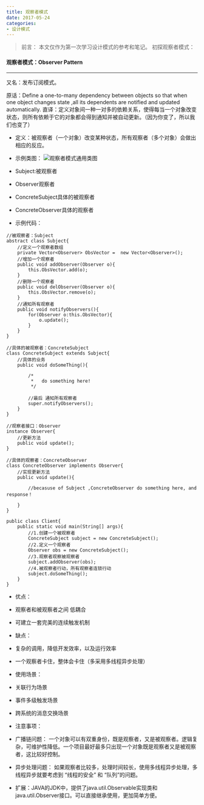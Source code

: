 ```yaml
---
title: 观察者模式
date: 2017-05-24
categories:
- 设计模式
---
```


>前言：
本文仅作为第一次学习设计模式的参考和笔记。
初探观察者模式：

#### 观察者模式：Observer Pattern
----
又名：发布订阅模式。

原话：Define a one-to-many dependency between objects so that when one object changes state ,all its dependents are notified and updated automatically.
直译：定义对象间一种一对多的依赖关系，使得每当一个对象改变状态，则所有依赖于它的对象都会得到通知并被自动更新。（因为你变了，所以我们也变了）

- 定义：被观察者（一个对象）改变某种状态，所有观察者（多个对象）会做出相应的反应。

- 示例类图：
![观察者模式通用类图](http://upload-images.jianshu.io/upload_images/3407530-15b18d8be33ea9fc.png?imageMogr2/auto-orient/strip%7CimageView2/2/w/1240)
 - Subject:被观察者
 - Observer观察者
 - ConcreteSubject具体的被观察者
 - ConcreteObserver具体的观察者

- 示例代码：

```ObserverPattern
//被观察者：Subject
abstract class Subject{
    //定义一个观察者数组
    private Vector<Observer> ObsVector =  new Vector<Observer>();
    //增加一个观察者
    public void addObserver(Observer o){
        this.ObsVector.add(o);
    }
    //删除一个观察者
    public void delObserver(Observer o){
        this.ObsVector.remove(o);
    }
    //通知所有观察者
    public void notifyObservers(){
        for(Observer o:this.ObsVector){
            o.update();
        }
    }
}

//具体的被观察者：ConcreteSubject
class ConcreteSubject extends Subject{
    //具体的业务
    public void doSomeThing(){

        /*
         *   do something here!
         */

        //最后 通知所有观察者
        super.notifyObservers();
    }
}

//观察者接口：Observer
instance Observer{
    //更新方法
    public void update();
}

//具体的观察者：ConcreteObserver
class ConcreteObserver implements Observer{
    //实现更新方法
    public void update(){

        //becasuse of Subject ,ConcreteObserver do something here, and response！

    }
}

public class Client{
    public static void main(String[] args){
        //1.创建一个被观察者
        ConcreteSubject subject = new ConcreteSubject();
        //2.定义一个观察者
        Observer obs = new ConcreteSubject();
        //3.观察者观察被观察者
        subject.addObserver(obs);
        //4.被观察者行动，所有观察者连锁行动
        subject.doSomeThing();
    }
}
```

- 优点：
 - 观察者和被观察者之间 低耦合
 - 可建立一套完美的连续触发机制

- 缺点：
 - 复杂的调用，降低开发效率，以及运行效率
 - 一个观察者卡住，整体会卡住（多采用多线程异步处理）

- 使用场景：
 - 关联行为场景
 - 事件多级触发场景
 - 跨系统的消息交换场景

- 注意事项：
 - 广播链问题：
一个对象可以有双重身份，既是观察者，又是被观察者。逻辑复杂，可维护性降低。一个项目最好最多只出现一个对象既是观察者又是被观察者，这比较好控制。
 - 异步处理问题：
如果观察者比较多，处理时间较长，使用多线程异步处理，多线程异步就要考虑到 “线程的安全” 和 “队列”的问题。

- 扩展：JAVA的JDK中，提供了java.util.Observable实现类和java.util.Observer接口。可以直接继承使用，更加简单方便。
